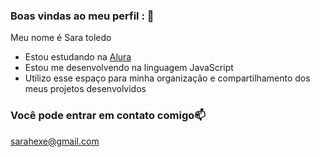 ### Boas vindas ao meu perfil : 💓

Meu nome é Sara toledo

- Estou estudando na [Alura](https://www.alura.com.br)
- Estou me desenvolvendo na linguagem JavaScript
- Utilizo esse espaço para minha organização e compartilhamento dos meus projetos desenvolvidos

### Você pode entrar em contato comigo📫
sarahexe@gmail.com



